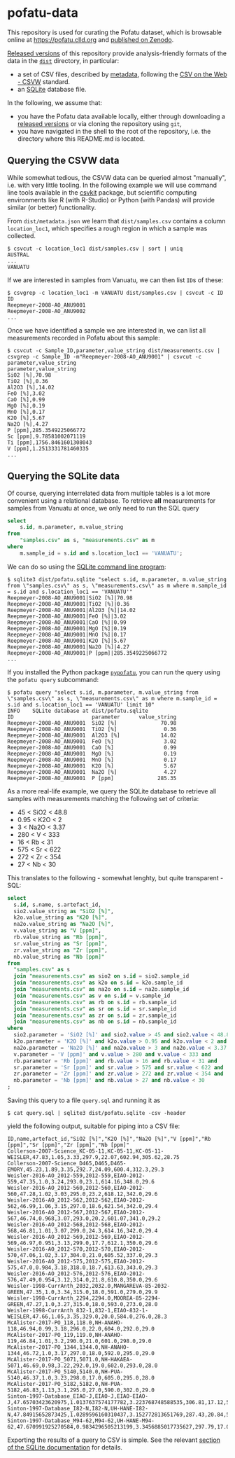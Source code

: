 # pofatu-data

This repository is used for curating the Pofatu dataset, which is browsable online at
https://pofatu.clld.org and [published on Zenodo]().

[Released versions](https://github.com/pofatu/pofatu-data/releases) of this repository
provide analysis-friendly formats of the data in the [`dist`](dist/) directory, in particular:

- a set of CSV files, described by [metadata](dist/metadata.json), following the 
  [CSV on the Web - CSVW](https://www.w3.org/TR/tabular-data-primer/) standard.
- an [SQLite](https://sqlite.org/index.html) database file.

In the following, we assume that:
- you have the Pofatu data available locally, either
through downloading a [released versions](https://github.com/pofatu/pofatu-data/releases) or via cloning the repository using `git`,
- you have navigated in the shell to the root of the repository, i.e. the directory
  where this README.md is located.


## Querying the CSVW data

While somewhat tedious, the CSVW data can be queried almost "manually", i.e. with very little
tooling. In the following example we will use command line tools available in the [csvkit](https://csvkit.readthedocs.io/en/1.0.3/cli.html)
package, but scientific computing environments like R (with R-Studio) or Python (with Pandas)
will provide similar (or better) functionality.

From `dist/metadata.json` we learn that `dist/samples.csv` contains a column `location_loc1`,
which specifies a rough region in which a sample was collected.

```shell script
$ csvcut -c location_loc1 dist/samples.csv | sort | uniq
AUSTRAL
...
VANUATU
```

If we are interested in samples from Vanuatu, we can then list `ID`s of these:

```shell script
$ csvgrep -c location_loc1 -m VANUATU dist/samples.csv | csvcut -c ID
ID
Reepmeyer-2008-AO_ANU9001
Reepmeyer-2008-AO_ANU9002
...
```

Once we have identified a sample we are interested in, we can list all measurements recorded in
Pofatu about this sample:

```shell script
$ csvcut -c Sample_ID,parameter,value_string dist/measurements.csv | csvgrep -c Sample_ID -m"Reepmeyer-2008-AO_ANU9001" | csvcut -c parameter,value_string
parameter,value_string
SiO2 [%],70.98
TiO2 [%],0.36
Al2O3 [%],14.02
FeO [%],3.02
CaO [%],0.99
MgO [%],0.19
MnO [%],0.17
K2O [%],5.67
Na2O [%],4.27
P [ppm],285.3549225066772
Sc [ppm],9.78581002071119
Ti [ppm],1756.8461601308043
V [ppm],1.2513331781460335
...
```


## Querying the SQLite data

Of course, querying interrelated data from multiple tables is a lot more convenient using a 
relational database. To retrieve **all** measurements for samples from Vanuatu at once, we only
need to run the SQL query
```sql
select
    s.id, m.parameter, m.value_string 
from 
    "samples.csv" as s, "measurements.csv" as m 
where 
    m.sample_id = s.id and s.location_loc1 == 'VANUATU';
```

We can do so using the [SQLite command line program](https://www.sqlite.org/download.html):
```shell script
$ sqlite3 dist/pofatu.sqlite "select s.id, m.parameter, m.value_string from \"samples.csv\" as s, \"measurements.csv\" as m where m.sample_id = s.id and s.location_loc1 == 'VANUATU'"
Reepmeyer-2008-AO_ANU9001|SiO2 [%]|70.98
Reepmeyer-2008-AO_ANU9001|TiO2 [%]|0.36
Reepmeyer-2008-AO_ANU9001|Al2O3 [%]|14.02
Reepmeyer-2008-AO_ANU9001|FeO [%]|3.02
Reepmeyer-2008-AO_ANU9001|CaO [%]|0.99
Reepmeyer-2008-AO_ANU9001|MgO [%]|0.19
Reepmeyer-2008-AO_ANU9001|MnO [%]|0.17
Reepmeyer-2008-AO_ANU9001|K2O [%]|5.67
Reepmeyer-2008-AO_ANU9001|Na2O [%]|4.27
Reepmeyer-2008-AO_ANU9001|P [ppm]|285.3549225066772
...
```

If you installed the Python package [`pypofatu`](https://pypi.org/project/pypofatu/), you can run
the query using the `pofatu query` subcommand:
```shell script
$ pofatu query "select s.id, m.parameter, m.value_string from \"samples.csv\" as s, \"measurements.csv\" as m where m.sample_id = s.id and s.location_loc1 == 'VANUATU' limit 10"
INFO    SQLite database at dist/pofatu.sqlite
ID                         parameter      value_string
Reepmeyer-2008-AO_ANU9001  SiO2 [%]              70.98
Reepmeyer-2008-AO_ANU9001  TiO2 [%]               0.36
Reepmeyer-2008-AO_ANU9001  Al2O3 [%]             14.02
Reepmeyer-2008-AO_ANU9001  FeO [%]                3.02
Reepmeyer-2008-AO_ANU9001  CaO [%]                0.99
Reepmeyer-2008-AO_ANU9001  MgO [%]                0.19
Reepmeyer-2008-AO_ANU9001  MnO [%]                0.17
Reepmeyer-2008-AO_ANU9001  K2O [%]                5.67
Reepmeyer-2008-AO_ANU9001  Na2O [%]               4.27
Reepmeyer-2008-AO_ANU9001  P [ppm]              285.35
```


As a more real-life example, we query the SQLite database to retrieve all samples
with measurements matching the following set of criteria:
- 45 < SiO2 < 48.8
- 0.95 < K2O < 2
- 3 < Na2O < 3.37
- 280 < V < 333
- 16 < Rb < 31
- 575 < Sr < 622
- 272 < Zr < 354
- 27 < Nb < 30

This translates to the following - somewhat lenghty, but quite transparent - SQL:
```sql
select
  s.id, s.name, s.artefact_id,
  sio2.value_string as "SiO2 [%]",
  k2o.value_string as "K2O [%]",
  na2o.value_string as "Na2O [%]",
  v.value_string as "V [ppm]",
  rb.value_string as "Rb [ppm]",
  sr.value_string as "Sr [ppm]",
  zr.value_string as "Zr [ppm]",
  nb.value_string as "Nb [ppm]"
from
  "samples.csv" as s
  join "measurements.csv" as sio2 on s.id = sio2.sample_id
  join "measurements.csv" as k2o on s.id = k2o.sample_id
  join "measurements.csv" as na2o on s.id = na2o.sample_id
  join "measurements.csv" as v on s.id = v.sample_id
  join "measurements.csv" as rb on s.id = rb.sample_id
  join "measurements.csv" as sr on s.id = sr.sample_id
  join "measurements.csv" as zr on s.id = zr.sample_id
  join "measurements.csv" as nb on s.id = nb.sample_id
where
  sio2.parameter = 'SiO2 [%]' and sio2.value > 45 and sio2.value < 48.8 and
  k2o.parameter = 'K2O [%]' and k2o.value > 0.95 and k2o.value < 2 and
  na2o.parameter = 'Na2O [%]' and na2o.value > 3 and na2o.value < 3.37 and
  v.parameter = 'V [ppm]' and v.value > 280 and v.value < 333 and
  rb.parameter = 'Rb [ppm]' and rb.value > 16 and rb.value < 31 and
  sr.parameter = 'Sr [ppm]' and sr.value > 575 and sr.value < 622 and
  zr.parameter = 'Zr [ppm]' and zr.value > 272 and zr.value < 354 and
  nb.parameter = 'Nb [ppm]' and nb.value > 27 and nb.value < 30
;
```

Saving this query to a file `query.sql` and running it as

```shell script
$ cat query.sql | sqlite3 dist/pofatu.sqlite -csv -header
```

yield the following output, suitable for piping into a CSV file:
```csv
ID,name,artefact_id,"SiO2 [%]","K2O [%]","Na2O [%]","V [ppm]","Rb [ppm]","Sr [ppm]","Zr [ppm]","Nb [ppm]"
Collerson-2007-Science_KC-05-11,KC-05-11,KC-05-11-WEISLER,47.83,1.05,3.33,297.9,22.07,602.94,305.62,28.75
Collerson-2007-Science_D465,D465,D465-EMORY,45.23,1.89,3.35,292.7,24.09,600.4,312.3,29.3
Weisler-2016-AO_2012-559,2012-559,EIAO-2012-559,47.35,1.0,3.24,293.0,23.1,614.16,348.0,29.6
Weisler-2016-AO_2012-560,2012-560,EIAO-2012-560,47.28,1.02,3.03,295.0,23.2,618.12,342.0,29.6
Weisler-2016-AO_2012-562,2012-562,EIAO-2012-562,46.99,1.06,3.15,297.0,18.6,621.54,342.0,29.4
Weisler-2016-AO_2012-567,2012-567,EIAO-2012-567,46.74,0.968,3.07,293.0,20.2,601.07,341.0,29.2
Weisler-2016-AO_2012-568,2012-568,EIAO-2012-568,46.81,1.01,3.07,299.0,24.3,614.16,342.0,29.4
Weisler-2016-AO_2012-569,2012-569,EIAO-2012-569,46.97,0.951,3.13,299.0,17.7,612.1,350.0,29.6
Weisler-2016-AO_2012-570,2012-570,EIAO-2012-570,47.06,1.02,3.17,304.0,21.0,605.52,337.0,29.3
Weisler-2016-AO_2012-575,2012-575,EIAO-2012-575,47.0,0.984,3.18,318.0,18.7,613.63,343.0,29.3
Weisler-2016-AO_2012-576,2012-576,EIAO-2012-576,47.49,0.954,3.12,314.0,21.8,610.8,350.0,29.6
Weisler-1998-CurrAnth_2032,2032.0,MANGAREVA-85-2032-GREEN,47.35,1.0,3.34,315.0,18.0,591.0,279.0,29.9
Weisler-1998-CurrAnth_2294,2294.0,MOOREA-85-2294-GREEN,47.27,1.0,3.27,315.0,18.0,593.0,273.0,28.0
Weisler-1998-CurrAnth_832-1,832-1,EIAO-832-1-WEISLER,47.66,1.05,3.35,329.0,20.0,584.0,276.0,28.3
McAlister-2017-PO_118,118.0,NH-ANAHO-118,46.94,0.99,3.18,296.0,22.0,604.0,292.0,29.0
McAlister-2017-PO_119,119.0,NH-ANAHO-119,46.84,1.01,3.2,290.0,21.0,601.0,298.0,29.0
McAlister-2017-PO_1344,1344.0,NH-ANAHO-1344,46.72,1.0,3.17,297.0,18.0,592.0,295.0,29.0
McAlister-2017-PO_5071,5071.0,NH-HAKAEA-5071,46.69,0.98,3.22,292.0,19.0,602.0,293.0,28.0
McAlister-2017-PO_5140,5140.0,NH-PUA-5140,46.37,1.0,3.23,298.0,17.0,605.0,295.0,28.0
McAlister-2017-PO_5182,5182.0,NH-PUA-5182,46.83,1.13,3.1,295.0,27.0,590.0,302.0,29.0
Sinton-1997-Database_EIAO-J,EIAO-J,EIAO-EIAO-J,47.65703423620975,1.0137637574177782,3.223768748588535,306.81,17.12,592.5,308.01,28.38
Sinton-1997-Database_I82-N,I82-N,UH-HANE-I82-N,47.84915652873425,1.0289596160310437,3.152772813651769,287.43,20.84,593.42,306.5,28.68
Sinton-1997-Database_M94-62,M94-62,UH-HANE-M94-62,47.670991925270584,0.9834296505213199,3.3456885017735627,297.79,17.09,588.18,304.4,27.87
```

Exporting the results of a query to CSV is simple. See the relevant 
[section of the SQLite documentation](https://sqlite.org/cli.html#csv_export)
for details.
